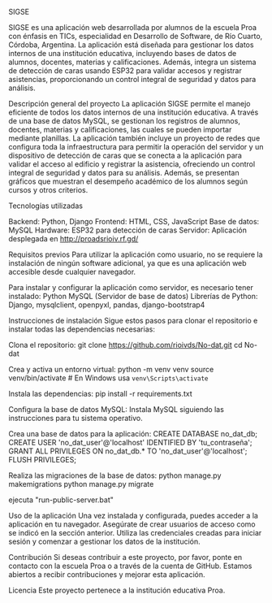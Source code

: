 SIGSE

SIGSE es una aplicación web desarrollada por alumnos de la escuela Proa con énfasis en TICs, especialidad en Desarrollo de Software, de Río Cuarto, Córdoba, Argentina. La aplicación está diseñada para gestionar los datos internos de una institución educativa, incluyendo bases de datos de alumnos, docentes, materias y calificaciones. Además, integra un sistema de detección de caras usando ESP32 para validar accesos y registrar asistencias, proporcionando un control integral de seguridad y datos para análisis.

Descripción general del proyecto
La aplicación SIGSE permite el manejo eficiente de todos los datos internos de una institución educativa. A través de una base de datos MySQL, se gestionan los registros de alumnos, docentes, materias y calificaciones, las cuales se pueden importar mediante planillas. La aplicación también incluye un proyecto de redes que configura toda la infraestructura para permitir la operación del servidor y un dispositivo de detección de caras que se conecta a la aplicación para validar el acceso al edificio y registrar la asistencia, ofreciendo un control integral de seguridad y datos para su análisis. Además, se presentan gráficos que muestran el desempeño académico de los alumnos según cursos y otros criterios.

Tecnologías utilizadas

Backend: Python, Django
Frontend: HTML, CSS, JavaScript
Base de datos: MySQL
Hardware: ESP32 para detección de caras
Servidor: Aplicación desplegada en http://proadsrioiv.rf.gd/

Requisitos previos
Para utilizar la aplicación como usuario, no se requiere la instalación de ningún software adicional, ya que es una aplicación web accesible desde cualquier navegador.

Para instalar y configurar la aplicación como servidor, es necesario tener instalado:
Python
MySQL (Servidor de base de datos)
Librerías de Python: Django, mysqlclient, openpyxl, pandas, django-bootstrap4

Instrucciones de instalación
Sigue estos pasos para clonar el repositorio e instalar todas las dependencias necesarias:

Clona el repositorio:
git clone https://github.com/rioivds/No-dat.git
cd No-dat

Crea y activa un entorno virtual:
python -m venv venv
source venv/bin/activate  # En Windows usa `venv\Scripts\activate`

Instala las dependencias:
pip install -r requirements.txt

Configura la base de datos MySQL:
Instala MySQL siguiendo las instrucciones para tu sistema operativo.

Crea una base de datos para la aplicación:
CREATE DATABASE no_dat_db;
CREATE USER 'no_dat_user'@'localhost' IDENTIFIED BY 'tu_contraseña';
GRANT ALL PRIVILEGES ON no_dat_db.* TO 'no_dat_user'@'localhost';
FLUSH PRIVILEGES;

Realiza las migraciones de la base de datos:
python manage.py makemigrations
python manage.py migrate

ejecuta "run-public-server.bat"

Uso de la aplicación
Una vez instalada y configurada, puedes acceder a la aplicación en tu navegador. Asegúrate de crear usuarios de acceso como se indicó en la sección anterior. Utiliza las credenciales creadas para iniciar sesión y comenzar a gestionar los datos de la institución.

Contribución
Si deseas contribuir a este proyecto, por favor, ponte en contacto con la escuela Proa o a través de la cuenta de GitHub. Estamos abiertos a recibir contribuciones y mejorar esta aplicación.

Licencia
Este proyecto pertenece a la institución educativa Proa.
